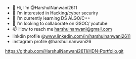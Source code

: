 - 👋 Hi, I’m @HarshulNanwani2611
- 👀 I’m interested in Hacking/cyber securiry
- 🌱 I’m currently learning DS ALGO/C++
- 💞️ I’m looking to collaborate on GSOC/ youtube
- 📫 How to reach me harshulnanwani@gmail.com 
-  linkdin profile @www.linkedin.com/in/harshulnanwani2611
-  instagram profile @harshul.nanwani26

https://github.com/HarshulNanwani2611/HDN-Portfolio.git
